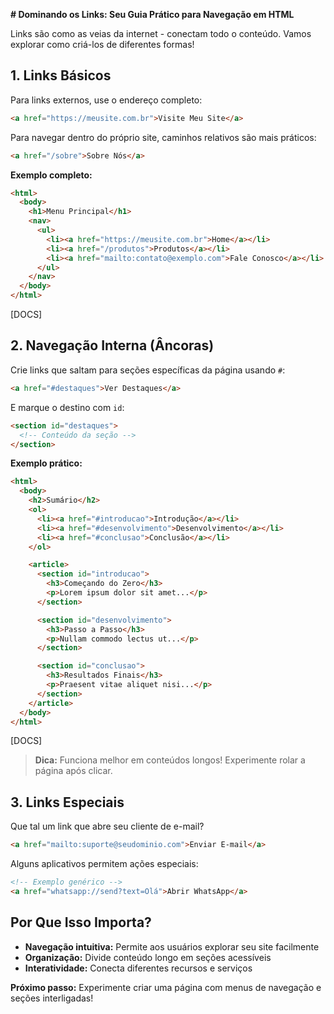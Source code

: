 

**# Dominando os Links: Seu Guia Prático para Navegação em HTML**

Links são como as veias da internet - conectam todo o conteúdo. Vamos explorar como criá-los de diferentes formas!

## 1. Links Básicos

Para links externos, use o endereço completo:

```html
<a href="https://meusite.com.br">Visite Meu Site</a>
```

Para navegar dentro do próprio site, caminhos relativos são mais práticos:

```html
<a href="/sobre">Sobre Nós</a>
```

**Exemplo completo:**

```html
<html>
  <body>
    <h1>Menu Principal</h1>
    <nav>
      <ul>
        <li><a href="https://meusite.com.br">Home</a></li>
        <li><a href="/produtos">Produtos</a></li>
        <li><a href="mailto:contato@exemplo.com">Fale Conosco</a></li>
      </ul>
    </nav>
  </body>
</html>
```

[DOCS]

## 2. Navegação Interna (Âncoras)

Crie links que saltam para seções específicas da página usando `#`:

```html
<a href="#destaques">Ver Destaques</a>
```

E marque o destino com `id`:

```html
<section id="destaques">
  <!-- Conteúdo da seção -->
</section>
```

**Exemplo prático:**

```html
<html>
  <body>
    <h2>Sumário</h2>
    <ol>
      <li><a href="#introducao">Introdução</a></li>
      <li><a href="#desenvolvimento">Desenvolvimento</a></li>
      <li><a href="#conclusao">Conclusão</a></li>
    </ol>

    <article>
      <section id="introducao">
        <h3>Começando do Zero</h3>
        <p>Lorem ipsum dolor sit amet...</p>
      </section>

      <section id="desenvolvimento">
        <h3>Passo a Passo</h3>
        <p>Nullam commodo lectus ut...</p>
      </section>

      <section id="conclusao">
        <h3>Resultados Finais</h3>
        <p>Praesent vitae aliquet nisi...</p>
      </section>
    </article>
  </body>
</html>
```

[DOCS]

> **Dica:** Funciona melhor em conteúdos longos! Experimente rolar a página após clicar.

## 3. Links Especiais

Que tal um link que abre seu cliente de e-mail?

```html
<a href="mailto:suporte@seudominio.com">Enviar E-mail</a>
```

Alguns aplicativos permitem ações especiais:

```html
<!-- Exemplo genérico -->
<a href="whatsapp://send?text=Olá">Abrir WhatsApp</a>
```

## Por Que Isso Importa?

- **Navegação intuitiva:** Permite aos usuários explorar seu site facilmente
- **Organização:** Divide conteúdo longo em seções acessíveis
- **Interatividade:** Conecta diferentes recursos e serviços

**Próximo passo:** Experimente criar uma página com menus de navegação e seções interligadas!